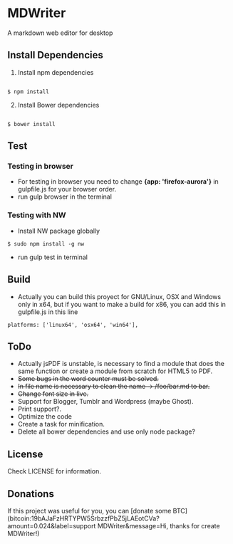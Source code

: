 # MDWriter
A markdown web editor for desktop

## Install Dependencies
1. Install npm dependencies
<pre><code>
$ npm install
</code></pre>

2. Install Bower dependencies
<pre><code>
$ bower install
</code></pre>

## Test

### Testing in browser

* For testing in browser you need to change **{app: 'firefox-aurora'}** in gulpfile.js for your browser order.
* run gulp browser in the terminal

### Testing with NW

* Install NW package globally
<pre><code>$ sudo npm install -g nw</code></pre>
* run gulp test in terminal

## Build

* Actually you can build this proyect for GNU/Linux, OSX and Windows only in x64, but if you want to make a build for x86, you can add this in gulpfile.js in this line
<pre><code>platforms: ['linux64', 'osx64', 'win64'],</code></pre>


## ToDo

* Actually jsPDF is unstable, is necessary to find a module that does the same function or create a module from scratch for HTML5 to PDF.
* ~~Some bugs in the word counter must be solved.~~
* ~~In file name is necessary to clean the name -> /foo/bar.md to bar.~~
* ~~Change font size in live.~~
* Support for Blogger, Tumblr and Wordpress (maybe Ghost).
* Print support?.
* Optimize the code
* Create a task for minification.
* Delete all bower dependencies and use only node package?

## License

Check LICENSE for information.

## Donations

If this project was useful for you, you can [donate some BTC](bitcoin:19bAJaFzHRTYPW5SrbzzfPbZ5jLAEotCVa?amount=0.024&label=support MDWriter&message=Hi, thanks for create MDWriter!)
